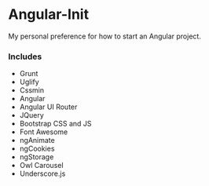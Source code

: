 # Angular-Init
My personal preference for how to start an Angular project.

### Includes
- Grunt
- Uglify
- Cssmin
- Angular 
- Angular UI Router
- JQuery
- Bootstrap CSS and JS
- Font Awesome
- ngAnimate
- ngCookies
- ngStorage
- Owl Carousel
- Underscore.js


